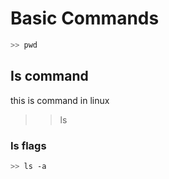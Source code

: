# Basic Commands

```bash
>> pwd
```

## Is command
this is command in linux


>> ls

### Is flags

```bash
>> ls -a
